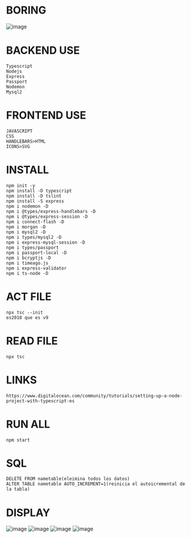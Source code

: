 # BORING
![image](https://user-images.githubusercontent.com/69361351/148438140-346d7161-1421-4747-98c4-356947b5c18e.png)


# BACKEND USE
    Typescript
    Nodejs
    Express
    Passport
    Nodemon
    Mysql2


# FRONTEND USE
    JAVASCRIPT
    CSS
    HANDLEBARS>HTML
    ICONS>SVG


# INSTALL
    npm init -y
    npm install -D typescript
    npm install -D tslint
    npm install -S express
    npm i nodemon -D
    npm i @types/express-handlebars -D 
    npm i @types/express-session -D
    npm i connect-flash -D
    npm i morgan -D 
    npm i mysql2 -D
    npm i types/mysql2 -D
    npm i express-mysql-session -D
    npm i types/passport
    npm i passport-local -D
    npm i bcryptjs -D
    npm i timeago.js 
    npm i express-validator
    npm i ts-node -D


# ACT FILE
    npx tsc --init
    es2018 que es v9


# READ FILE
    npx tsc


# LINKS
    https://www.digitalocean.com/community/tutorials/setting-up-a-node-project-with-typescript-es


# RUN ALL
    npm start


# SQL
    DELETE FROM nametable(eleimina todos los datos)
    ALTER TABLE nametable AUTO_INCREMENT=1(reinicia el autoicremental de la tabla)


# DISPLAY
![image](https://user-images.githubusercontent.com/69361351/148141378-12c6f928-6acf-4174-9781-90c13a134b09.png)
![image](https://user-images.githubusercontent.com/69361351/148141466-404b2045-7d9c-4ce4-8747-287eba789188.png)
![image](https://user-images.githubusercontent.com/69361351/148417459-987c8a5c-797f-4469-9add-51afc3db7e5c.png)
![image](https://user-images.githubusercontent.com/69361351/148417677-e678ec16-9bbf-4fb8-8372-674f944b48bf.png)









